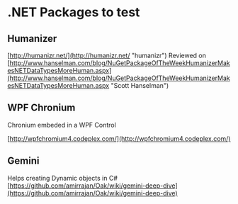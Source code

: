 # .NET Packages to test

## Humanizer

[http://humanizr.net/](http://humanizr.net/ "humanizr")
Reviewed on [http://www.hanselman.com/blog/NuGetPackageOfTheWeekHumanizerMakesNETDataTypesMoreHuman.aspx](http://www.hanselman.com/blog/NuGetPackageOfTheWeekHumanizerMakesNETDataTypesMoreHuman.aspx "Scott Hanselman")


##  WPF Chronium

Chronium embeded in a WPF Control

[http://wpfchromium4.codeplex.com/](http://wpfchromium4.codeplex.com/)

## Gemini

Helps creating Dynamic objects in C#
[https://github.com/amirrajan/Oak/wiki/gemini-deep-dive](https://github.com/amirrajan/Oak/wiki/gemini-deep-dive)
